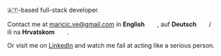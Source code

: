 🇦🇹-based full-stack developer.

Contact me at [maricic.ve@gmail.com](mailto:maricic.ve@gmail.com) in **English** <img src="https://images2.imgbox.com/34/5c/RM8dMJXe_o.png" width="25" height="15"/>, auf **Deutsch** <img src="https://images2.imgbox.com/4c/b1/uo8cd6Ra_o.png" width="25" height="15"/>/<img src="https://images2.imgbox.com/2f/c5/zPiDhSaI_o.png" width="25" height="15"/> ili na **Hrvatskom** <img src="https://images2.imgbox.com/e0/3c/dgPMDunc_o.png" width="25" height="15"/>. 

Or visit me on [LinkedIn](https://www.linkedin.com/in/ve-maricic/) and watch me fail at acting like a serious person. 



